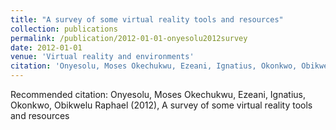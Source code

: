```yaml
---
title: "A survey of some virtual reality tools and resources"
collection: publications
permalink: /publication/2012-01-01-onyesolu2012survey
date: 2012-01-01
venue: 'Virtual reality and environments'
citation: 'Onyesolu, Moses Okechukwu, Ezeani, Ignatius, Okonkwo, Obikwelu Raphael (2012), A survey of some virtual reality tools and resources'
---
```

Recommended citation: Onyesolu, Moses Okechukwu, Ezeani, Ignatius, Okonkwo, Obikwelu Raphael (2012), A survey of some virtual reality tools and resources